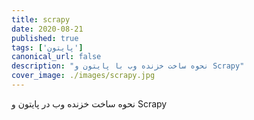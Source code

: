 ```yaml
---
title: scrapy
date: 2020-08-21
published: true
tags: ['پایتون']
canonical_url: false
description: "نحوه ساخت خزنده وب با پایتون و Scrapy"
cover_image: ./images/scrapy.jpg
---
```


نحوه ساخت خزنده وب در پایتون و Scrapy

